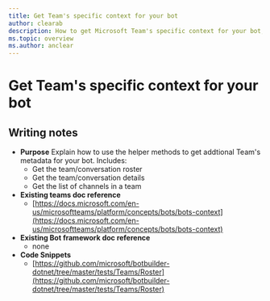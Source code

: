 ```yaml
---
title: Get Team's specific context for your bot
author: clearab
description: How to get Microsoft Team's specific context for your bot, including the conversation roster, details, and channel list.
ms.topic: overview
ms.author: anclear
---
```

# Get Team's specific context for your bot

## Writing notes

<!-- WIP -->

 * **Purpose** Explain how to use the helper methods to get addtional Team's metadata for your bot. Includes:
   * Get the team/conversation roster
   * Get the team/conversation details
   * Get the list of channels in a team
 * **Existing teams doc reference**
   * [https://docs.microsoft.com/en-us/microsoftteams/platform/concepts/bots/bots-context](https://docs.microsoft.com/en-us/microsoftteams/platform/concepts/bots/bots-context)
 * **Existing Bot framework doc reference**
   * none
 * **Code Snippets** 
   * [https://github.com/microsoft/botbuilder-dotnet/tree/master/tests/Teams/Roster](https://github.com/microsoft/botbuilder-dotnet/tree/master/tests/Teams/Roster)